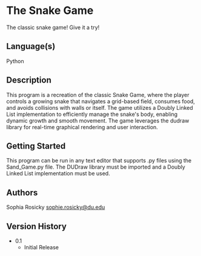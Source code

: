 # The Snake Game

The classic snake game! Give it a try!

## Language(s)

Python

## Description

This program is a recreation of the classic Snake Game, where the player controls a growing snake that navigates a grid-based field, consumes food, and avoids collisions with walls or itself. The game utilizes a Doubly Linked List implementation to efficiently manage the snake's body, enabling dynamic growth and smooth movement. The game leverages the dudraw library for real-time graphical rendering and user interaction.

## Getting Started

This program can be run in any text editor that supports .py files using the Sand_Game.py file. The DUDraw library must be imported and a Doubly Linked List implementation must be used.

## Authors

Sophia Rosicky
sophie.rosicky@du.edu

## Version History

* 0.1
    * Initial Release

